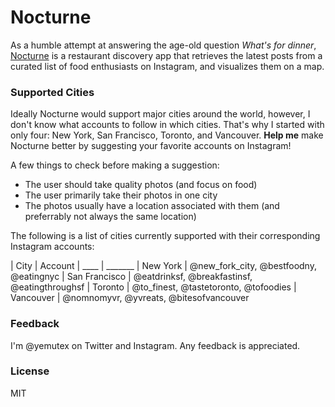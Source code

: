 # Nocturne

As a humble attempt at answering the age-old question *What's for dinner*,
[Nocturne](http://nocturne.herokuapp.com) is a restaurant discovery app that
retrieves the latest posts from a curated list of food enthusiasts on
Instagram, and visualizes them on a map.

### Supported Cities

Ideally Nocturne would support major cities around the world, however, I don't
know what accounts to follow in which cities. That's why I started with only
four: New York, San Francisco, Toronto, and Vancouver. **Help me** make Nocturne
better by suggesting your favorite accounts on Instagram!

A few things to check before making a suggestion:
* The user should take quality photos (and focus on food)
* The user primarily take their photos in one city
* The photos usually have a location associated with them (and preferrably not always the same location)

The following is a list of cities currently supported with their corresponding Instagram accounts:

| City | Account
| ____ | _______
| New York | @new_fork_city, @bestfoodny, @eatingnyc
| San Francisco | @eatdrinksf, @breakfastinsf, @eatingthroughsf
| Toronto | @to_finest, @tastetoronto, @tofoodies
| Vancouver | @nomnomyvr, @yvreats, @bitesofvancouver


### Feedback

I'm @yemutex on Twitter and Instagram. Any feedback is appreciated.

### License

MIT
